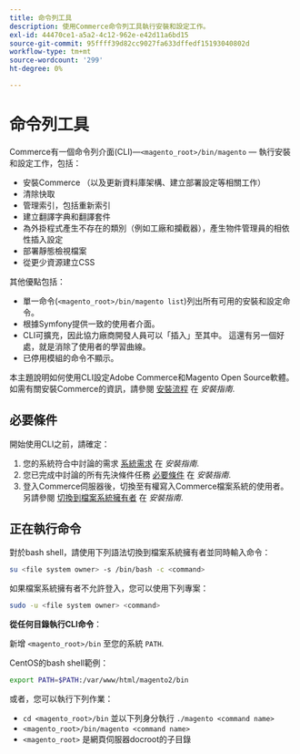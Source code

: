 ```yaml
---
title: 命令列工具
description: 使用Commerce命令列工具執行安裝和設定工作。
exl-id: 44470ce1-a5a2-4c12-962e-e42d11a6bd15
source-git-commit: 95ffff39d82cc9027fa633dffedf15193040802d
workflow-type: tm+mt
source-wordcount: '299'
ht-degree: 0%

---
```


# 命令列工具

Commerce有一個命令列介面(CLI)—`<magento_root>/bin/magento` — 執行安裝和設定工作，包括：

- 安裝Commerce （以及更新資料庫架構、建立部署設定等相關工作）
- 清除快取
- 管理索引，包括重新索引
- 建立翻譯字典和翻譯套件
- 為外掛程式產生不存在的類別（例如工廠和攔截器），產生物件管理員的相依性插入設定
- 部署靜態檢視檔案
- 從更少資源建立CSS

其他優點包括：

- 單一命令(`<magento_root>/bin/magento list`)列出所有可用的安裝和設定命令。
- 根據Symfony提供一致的使用者介面。
- CLI可擴充，因此協力廠商開發人員可以「插入」至其中。 這還有另一個好處，就是消除了使用者的學習曲線。
- 已停用模組的命令不顯示。

本主題說明如何使用CLI設定Adobe Commerce和Magento Open Source軟體。 如需有關安裝Commerce的資訊，請參閱 [安裝流程](../../installation/overview.md) 在 _安裝指南_.

## 必要條件

開始使用CLI之前，請確定：

1. 您的系統符合中討論的需求 [系統需求](../../installation/system-requirements.md) 在 _安裝指南_.
1. 您已完成中討論的所有先決條件任務 [必要條件](../../installation/prerequisites/overview.md) 在 _安裝指南_.
1. 登入Commerce伺服器後，切換至有權寫入Commerce檔案系統的使用者。 另請參閱 [切換到檔案系統擁有者](../../installation/prerequisites/file-system/overview.md) 在 _安裝指南_.

## 正在執行命令

對於bash shell，請使用下列語法切換到檔案系統擁有者並同時輸入命令：

```bash
su <file system owner> -s /bin/bash -c <command>
```

如果檔案系統擁有者不允許登入，您可以使用下列專案：

```bash
sudo -u <file system owner> <command>
```

**從任何目錄執行CLI命令**：

新增 `<magento_root>/bin` 至您的系統 `PATH`.

CentOS的bash shell範例：

```bash
export PATH=$PATH:/var/www/html/magento2/bin
```

或者，您可以執行下列作業：

- `cd <magento_root>/bin` 並以下列身分執行 `./magento <command name>`
- `<magento_root>/bin/magento <command name>`
- `<magento_root>` 是網頁伺服器docroot的子目錄

